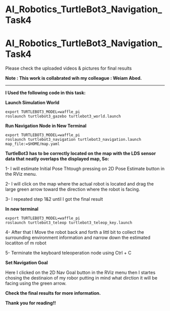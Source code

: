 # AI_Robotics_TurtleBot3_Navigation_Task4

# AI_Robotics_TurtleBot3_Navigation_Task4

Please check the uploaded videos & pictures for final results

**Note : This work is collabrated wih my colleague : Weiam Abed.**

----------------------------------------------------

**I Used the following code in this task:**

**Launch Simulation World**

    export TURTLEBOT3_MODEL=waffle_pi
    roslaunch turtlebot3_gazebo turtlebot3_world.launch
    
**Run Navigation Node in New Terminal**

    export TURTLEBOT3_MODEL=waffle_pi
    roslaunch turtlebot3_navigation turtlebot3_navigation.launch map_file:=$HOME/map.yaml
    
**TurtleBot3 has to be correctly located on the map with the LDS sensor data that neatly overlaps the displayed map, So:**

1- I will estimate Initial Pose Thtough pressing on 2D Pose Estimate button in the RViz menu.

2- I will click on the map where the actual robot is located and drag the large green arrow toward the direction where the robot is facing.

3- I repeated step 1&2 until I got the final result 

**In new terminal**

    export TURTLEBOT3_MODEL=waffle_pi
    roslaunch turtlebot3_teleop turtlebot3_teleop_key.launch
    
4- After that I Move the robot back and forth a littl bit to collect the surrounding environment information and narrow down the estimated locatiton of m robot

5- Terminate the keyboard teleoperation node using Ctrl + C

**Set Navigation Goal**

Here I clicked on the 2D Nav Goal button in the RViz menu then I startes chosing the destinaion of my robor putting in mind what dirction it will be facing using the green arrow.

**Check the final results for more information.**

**Thank you for reading!!**
 



